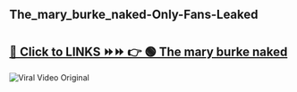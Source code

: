
 ## The_mary_burke_naked-Only-Fans-Leaked

# <h2><a href="https://clipsfans.com/The_mary_burke_naked&ref=git">🔗 Click to LINKS ⏩⏩ 👉 🟢 The mary burke naked </a></h2>

<a href="https://clipsfans.com/The_mary_burke_naked&ref=git" rel="nofollow" data-target="animated-image.originalLink"><img src="https://i.ibb.co.com/xMMVF88/686577567.gif" alt="Viral Video Original" style="max-width: 100%; display: inline-block;" data-target="animated-image.originalImage"></a>
